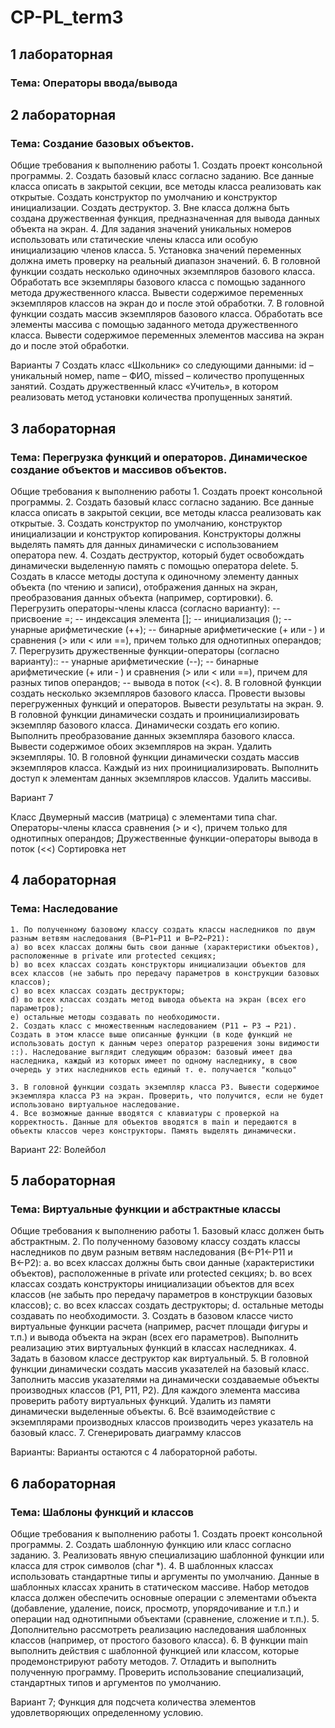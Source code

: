 # CP-PL_term3
## 1 лабораторная 
### Тема: Операторы ввода/вывода
## 2 лабораторная
### Тема: Создание базовых объектов.

Общие требования к выполнению работы
    1. Создать проект консольной программы.
    2. Создать базовый класс согласно заданию. Все данные класса описать в закрытой секции, все методы класса реализовать как открытые. Создать конструктор по умолчанию и конструктор инициализации. Создать деструктор.
    3. Вне класса должна быть создана дружественная функция, предназначенная для вывода данных объекта на экран.
    4. Для задания значений уникальных номеров использовать или статические члены класса или особую инициализацию членов класса.
    5. Установка значений переменных должна иметь проверку на реальный диапазон значений.
    6. В головной функции создать несколько одиночных экземпляров базового класса. Обработать все экземпляры базового класса с помощью заданного метода дружественного класса. Вывести содержимое переменных экземпляров классов на экран до и после этой обработки.
    7. В головной функции создать массив экземпляров базового класса. Обработать все элементы массива с помощью заданного метода дружественного класса. Вывести содержимое переменных элементов массива на экран до и после этой обработки.

Варианты 7
    Создать класс «Школьник» со следующими данными: id – уникальный номер, name – ФИО, missed – количество пропущенных занятий. Создать дружественный класс «Учитель», в котором реализовать метод установки количества пропущенных занятий.

## 3 лабораторная
### Тема: Перегрузка функций и операторов. Динамическое создание объектов и массивов объектов.

Общие требования к выполнению работы
    1. Создать проект консольной программы.
    2. Создать базовый класс согласно заданию. Все данные класса описать в закрытой секции, все методы класса реализовать как открытые.
    3. Создать конструктор по умолчанию, конструктор инициализации и конструктор копирования. Конструкторы должны выделять память для данных динамически с использованием оператора new.
    4. Создать деструктор, который будет освобождать динамически выделенную память с помощью оператора delete.
    5. Создать в классе методы доступа к одиночному элементу данных объекта (по чтению и записи), отображения данных на экран, преобразования данных объекта (например, сортировки).
    6. Перегрузить операторы-члены класса (согласно варианту):
-- присвоение =;
-- индексация элемента [];
-- инициализация ();
-- унарные арифметические (++);
-- бинарные арифметические (+ или ‑ ) и сравнения (> или < или ==), причем только для однотипных операндов;
    7. Перегрузить дружественные функции-операторы (согласно варианту)::
-- унарные арифметические (--);
-- бинарные арифметические (+ или ‑ ) и сравнения (> или < или ==), причем для разных типов операндов;
-- вывода в поток (<<).
    8. В головной функции создать несколько экземпляров базового класса. Провести вызовы перегруженных функций и операторов. Вывести результаты на экран.
    9. В головной функции динамически создать и проинициализировать экземпляр базового класса. Динамически создать его копию. Выполнить преобразование данных экземпляра базового класса. Вывести содержимое обоих экземпляров на экран. Удалить экземпляры.
    10. В головной функции динамически создать массив экземпляров класса. Каждый из них проинициализировать. Выполнить доступ к элементам данных экземпляров классов. Удалить массивы.
 
Вариант 7
    
Класс 					Двумерный массив (матрица) с элементами типа char.
Операторы-члены класса			сравнения (> и <), причем только для однотипных операндов;
Дружественные функции-операторы	вывода в поток (<<)
Сортировка				нет

## 4 лабораторная
### Тема: Наследование

    1. По полученному базовому классу создать классы наследников по двум разным ветвям наследования (B←P1←P11 и B←P2←P21):
    a) во всех классах должны быть свои данные (характеристики объектов), расположенные в private или protected секциях;
    b) во всех классах создать конструкторы инициализации объектов для всех классов (не забыть про передачу параметров в конструкции базовых классов);
    c) во всех классах создать деструкторы;
    d) во всех классах создать метод вывода объекта на экран (всех его параметров);
    e) остальные методы создавать по необходимости.
    2. Создать класс с множественным наследованием (P11 ← P3 → P21). Создать в этом классе выше описанные функции (в коде функций не использовать доступ к данным через оператор разрешения зоны видимости ::). Наследование выглядит следующим образом: базовый имеет два наследника, каждый из которых имеет по одному наследнику, в свою очередь у этих наследников есть единый т. е. получается "кольцо"

    3. В головной функции создать экземпляр класса P3. Вывести содержимое экземпляра класса P3 на экран. Проверить, что получится, если не будет использовано виртуальное наследование.
    4. Все возможные данные вводятся с клавиатуры с проверкой на корректность. Данные для объектов вводятся в main и передаются в объекты классов через конструкторы. Память выделять динамически.

Вариант 22: Волейбол

## 5 лабораторная
### Тема: Виртуальные функции и абстрактные классы

Общие требования к выполнению работы
    1. Базовый класс должен быть абстрактным.
    2. По полученному базовому классу создать классы наследников по двум разным ветвям наследования (B←P1←P11 и B←P2):
        a. во всех классах должны быть свои данные (характеристики объектов), расположенные в private или protected секциях;
        b. во всех классах создать конструкторы инициализации объектов для всех классов (не забыть про передачу параметров в конструкции базовых классов);
        c. во всех классах создать деструкторы;
        d. остальные методы создавать по необходимости.
    3. Создать в базовом классе чисто виртуальные функции расчета (например, расчет площади фигуры и т.п.) и вывода объекта на экран (всех его параметров). Выполнить реализацию этих виртуальных функций в классах наследниках.
    4. Задать в базовом классе деструктор как виртуальный.
    5. В головной функции динамически создать массив указателей на базовый класс. Заполнить массив указателями на динамически создаваемые объекты производных классов (P1, P11, P2). Для каждого элемента массива проверить работу виртуальных функций. Удалить из памяти динамически выделенные объекты.
    6. Всё взаимодействие с экземплярами производных классов производить через указатель на базовый класс.
    7. Сгенерировать диаграмму классов

Варианты:
Варианты остаются с 4 лабораторной работы.

## 6 лабораторная
### Тема: Шаблоны функций и классов

Общие требования к выполнению работы
    1.  Создать проект консольной программы.
    2. Создать шаблонную функцию или класс согласно заданию.
    3. Реализовать явную специализацию шаблонной функции или класса для строк символов (char *).
    4. В шаблонных классах использовать стандартные типы и аргументы по умолчанию. Данные в шаблонных классах хранить в статическом массиве. Набор методов класса должен обеспечить основные операции с элементами объекта (добавление, удаление, поиск, просмотр, упорядочивание и т.п.) и операции над однотипными объектами (сравнение, сложение и т.п.).
    5. Дополнительно рассмотреть реализацию наследования шаблонных классов (например, от простого базового класса).
    6. В функции main выполнить действия с шаблонной функцией или классом, которые продемонстрируют работу методов.
    7. Отладить и выполнить полученную программу. Проверить использование специализаций, стандартных типов и аргументов по умолчанию.

Вариант 7;
Функция для подсчета количества элементов удовлетворяющих определенному условию.

